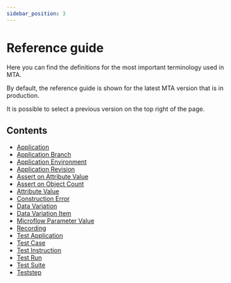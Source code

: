 ```yaml
---
sidebar_position: 3
---
```


# Reference guide

Here you can find the definitions for the most important terminology used in MTA.

By default, the reference guide is shown for the latest MTA version that is in production. 

It is possible to select a previous version on the top right of the page.

## Contents

- [Application](application)
- [Application Branch](application-branch)
- [Application Environment](application-environment)
- [Application Revision](application-revision)
- [Assert on Attribute Value](assert-attribute-value)
- [Assert on Object Count](assert-object-count)
- [Attribute Value](attribute-value)
- [Construction Error](construction-error)
- [Data Variation](datavariation)
- [Data Variation Item](datavariation-item)
- [Microflow Parameter Value](microflow-parameter-value)
- [Recording](recording)
- [Test Application](test-application)
- [Test Case](test-case)
- [Test Instruction](test-instruction)
- [Test Run](test-run)
- [Test Suite](test-suite)
- [Teststep](Teststep/)